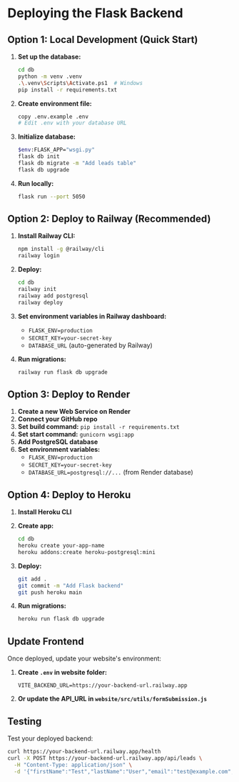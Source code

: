 # Deploying the Flask Backend

## Option 1: Local Development (Quick Start)

1. **Set up the database:**
   ```bash
   cd db
   python -m venv .venv
   .\.venv\Scripts\Activate.ps1  # Windows
   pip install -r requirements.txt
   ```

2. **Create environment file:**
   ```bash
   copy .env.example .env
   # Edit .env with your database URL
   ```

3. **Initialize database:**
   ```bash
   $env:FLASK_APP="wsgi.py"
   flask db init
   flask db migrate -m "Add leads table"
   flask db upgrade
   ```

4. **Run locally:**
   ```bash
   flask run --port 5050
   ```

## Option 2: Deploy to Railway (Recommended)

1. **Install Railway CLI:**
   ```bash
   npm install -g @railway/cli
   railway login
   ```

2. **Deploy:**
   ```bash
   cd db
   railway init
   railway add postgresql
   railway deploy
   ```

3. **Set environment variables in Railway dashboard:**
   - `FLASK_ENV=production`
   - `SECRET_KEY=your-secret-key`
   - `DATABASE_URL` (auto-generated by Railway)

4. **Run migrations:**
   ```bash
   railway run flask db upgrade
   ```

## Option 3: Deploy to Render

1. **Create a new Web Service on Render**
2. **Connect your GitHub repo**
3. **Set build command:** `pip install -r requirements.txt`
4. **Set start command:** `gunicorn wsgi:app`
5. **Add PostgreSQL database**
6. **Set environment variables:**
   - `FLASK_ENV=production`
   - `SECRET_KEY=your-secret-key`
   - `DATABASE_URL=postgresql://...` (from Render database)

## Option 4: Deploy to Heroku

1. **Install Heroku CLI**
2. **Create app:**
   ```bash
   cd db
   heroku create your-app-name
   heroku addons:create heroku-postgresql:mini
   ```

3. **Deploy:**
   ```bash
   git add .
   git commit -m "Add Flask backend"
   git push heroku main
   ```

4. **Run migrations:**
   ```bash
   heroku run flask db upgrade
   ```

## Update Frontend

Once deployed, update your website's environment:

1. **Create `.env` in website folder:**
   ```
   VITE_BACKEND_URL=https://your-backend-url.railway.app
   ```

2. **Or update the API_URL in `website/src/utils/formSubmission.js`**

## Testing

Test your deployed backend:
```bash
curl https://your-backend-url.railway.app/health
curl -X POST https://your-backend-url.railway.app/api/leads \
  -H "Content-Type: application/json" \
  -d '{"firstName":"Test","lastName":"User","email":"test@example.com","phone":"555-1234","streetAddress":"123 Main St","city":"Charleston","state":"SC","zip":"29401","referrer":"Google","service":["exterior"]}'
```



